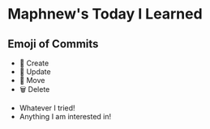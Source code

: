 # Maphnew's Today I Learned

## Emoji of Commits
- 🎇 Create
- 🎈 Update
- 🎠 Move
- 🗑 Delete

+ Whatever I tried!
+ Anything I am interested in!

